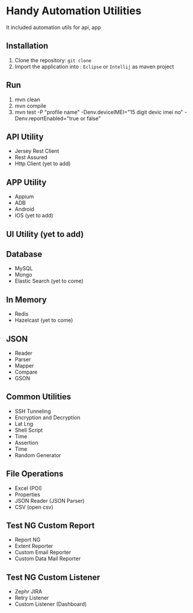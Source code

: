 # Handy Automation Utilities

It included automation utils for api, app

## Installation

1. Clone the repository: `git clone `
2. Import the application into : `Eclipse` or `Intellij` as maven project

## Run 

1. mvn clean
2. mvn compile 
3. mvn test -P "profile name" -Denv.deviceIMEI="15 digit devic imei no" -Denv.reportEnabled="true or false"

## API Utility

- Jersey Rest Client
- Rest Assured
- Http Client (yet to add) 

## APP Utility

- Appium
- ADB
- Android
- IOS (yet to add)

## UI Utility (yet to add)

## Database

- MySQL
- Mongo 
- Elastic Search (yet to come)

## In Memory

- Redis
- Hazelcast (yet to come)

## JSON

- Reader
- Parser
- Mapper
- Compare
- GSON

## Common Utilities

- SSH Tunneling
- Encryption and Decryption
- Lat Lng
- Shell Script
- Time
- Assertion
- Time
- Random Generator

## File Operations

- Excel (POI)
- Properties
- JSON Reader (JSON Parser)
- CSV (open csv)


## Test NG Custom Report

- Report NG
- Extent Reporter
- Custom Email Reporter
- Custom Data Mail Reporter


## Test NG Custom Listener

- Zephr JIRA
- Retry Listener
- Custom Listener (Dashboard)